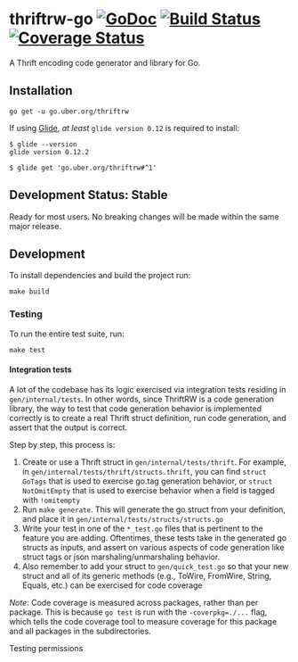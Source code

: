 # thriftrw-go [![GoDoc][doc-img]][doc] [![Build Status][ci-img]][ci] [![Coverage Status][cov-img]][cov]

A Thrift encoding code generator and library for Go.

## Installation

```
go get -u go.uber.org/thriftrw
```

If using [Glide](https://github.com/Masterminds/glide), *at least* `glide version 0.12` is required to install:

```
$ glide --version
glide version 0.12.2

$ glide get 'go.uber.org/thriftrw#^1'
```

## Development Status: Stable

Ready for most users. No breaking changes will be made within the same major
release.

[doc-img]: https://godoc.org/go.uber.org/thriftrw?status.svg
[doc]: https://godoc.org/go.uber.org/thriftrw
[ci-img]: https://travis-ci.com/thriftrw/thriftrw-go.svg?branch=master
[cov-img]: https://codecov.io/gh/thriftrw/thriftrw-go/branch/dev/graph/badge.svg
[ci]: https://travis-ci.com/thriftrw/thriftrw-go
[cov]: https://codecov.io/gh/thriftrw/thriftrw-go

## Development

To install dependencies and build the project run:

```
make build
```

### Testing

To run the entire test suite, run:

```
make test
```

#### Integration tests

A lot of the codebase has its logic exercised via integration tests residing in `gen/internal/tests`.
In other words, since ThriftRW is a code generation library, the way to test that code generation behavior is
implemented correctly is to create a real Thrift struct definition, run code generation, and assert that the output is correct.

Step by step, this process is:

1. Create or use a Thrift struct in `gen/internal/tests/thrift`.  For example, in `gen/internal/tests/thrift/structs.thrift`, you can find
`struct GoTags` that is used to exercise go.tag generation behavior, or `struct NotOmitEmpty` that is used to exercise behavior 
when a field is tagged with `!omitempty`
1. Run `make generate`.  This will generate the go struct from your definition, and place it in `gen/internal/tests/structs/structs.go`
1. Write your test in one of the `*_test.go` files that is pertinent to the feature you are adding.  Oftentimes, these tests 
take in the generated go structs as inputs, and assert on various aspects of code generation like struct tags or json marshaling/unmarshaling behavior.
1. Also remember to add your struct to `gen/quick_test.go` so that your new struct and all of its generic methods (e.g., ToWire, FromWire, String, Equals, etc.) 
can be exercised for code coverage

*Note*: Code coverage is measured across packages, rather than per package.  This is because `go test` is run with the `-coverpkg=./...` flag,
which tells the code coverage tool to measure coverage for this package and all packages in the subdirectories.

Testing permissions
